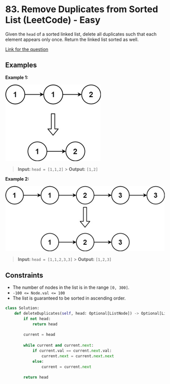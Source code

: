 # 83. Remove Duplicates from Sorted List (LeetCode) - Easy

Given the `head` of a sorted linked list, delete all duplicates such that each element appears only once. Return the linked list sorted as well.

[Link for the question](https://leetcode.com/problems/remove-duplicates-from-sorted-list/)

## Examples

**Example 1:**

![Remove Duplicates Example 1](../images/remove_duplicates_from_sorted_list_1.png)

> **Input:** `head = [1,1,2]` > **Output:** `[1,2]`

**Example 2:**

![Remove Duplicates Example 2](../images/remove_duplicates_from_sorted_list_2.png)

> **Input:** `head = [1,1,2,3,3]` > **Output:** `[1,2,3]`

## Constraints

- The number of nodes in the list is in the range `[0, 300]`.
- `-100 <= Node.val <= 100`
- The list is guaranteed to be sorted in ascending order.

```Python
class Solution:
    def deleteDuplicates(self, head: Optional[ListNode]) -> Optional[ListNode]:
        if not head:
            return head

        current = head

        while current and current.next:
            if current.val == current.next.val:
                current.next = current.next.next
            else:
                current = current.next

        return head
```